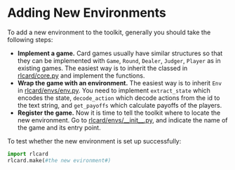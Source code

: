 # Adding New Environments
To add a new environment to the toolkit, generally you should take the following steps:
*   **Implement a game.** Card games usually have similar structures so that they can be implemented with `Game`, `Round`, `Dealer`, `Judger`, `Player` as in existing games. The easiest way is to inherit the classed in [rlcard/core.py](../rlcard/core.py) and implement the functions.
*   **Wrap the game with an environment.** The easiest way is to inherit `Env` in [rlcard/envs/env.py](../rlcard/env/env.py). You need to implement `extract_state` which encodes the state, `decode_action` which decode actions from the id to the text string, and `get_payoffs` which calculate payoffs of the players.
*   **Register the game.** Now it is time to tell the toolkit where to locate the new environment. Go to [rlcard/envs/\_\_init\_\_.py](../rlcard/envs/__init__.py), and indicate the name of the game and its entry point.

To test whether the new environment is set up successfully:
```python
import rlcard
rlcard.make(#the new evironment#)
```

